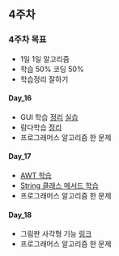 ## 4주차

### 4주차 목표

- 1일 1일 알고리즘
- 학습 50% 코딩 50%
- 학습정리 잘하기

#### Day_16

- GUI 학습 [정리](https://bold-antimatter-94b.notion.site/Swing-c9945b21c07f400b8aad2638fb9c6d78) [실습](https://github.com/nohriter/Dynamic_Beat)
- 람다학습 [정리](https://www.notion.so/Lambda-expression-d7802c1846b34a059252d69c32ad7f8f)
- 프로그래머스 알고리즘 한 문제

#### Day_17

- [AWT 학습](https://bold-antimatter-94b.notion.site/AWT-3d9b2d861ce84b7996e2b1871ce713c3)
- [String 클래스 메서드 학습](https://bold-antimatter-94b.notion.site/e6cbefb9a6794213afb54f378f965633)
- 프로그래머스 알고리즘 한 문제

#### Day_18

- 그림판 사각형 기능 [링크](https://github.com/nohriter/PaintBrush)
- 프로그래머스 알고리즘 한 문제
